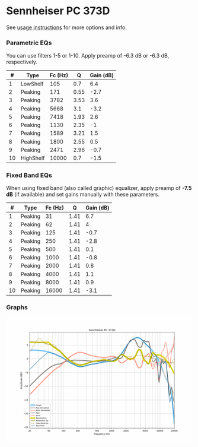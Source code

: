 # Sennheiser PC 373D
See [usage instructions](https://github.com/jaakkopasanen/AutoEq#usage) for more options and info.

### Parametric EQs
You can use filters 1-5 or 1-10. Apply preamp of -6.3 dB or -6.3 dB, respectively.

|   # | Type      |   Fc (Hz) |    Q |   Gain (dB) |
|-----|-----------|-----------|------|-------------|
|   1 | LowShelf  |       105 | 0.7  |         6.4 |
|   2 | Peaking   |       171 | 0.55 |        -2.7 |
|   3 | Peaking   |      3782 | 3.53 |         3.6 |
|   4 | Peaking   |      5668 | 3.1  |        -3.2 |
|   5 | Peaking   |      7418 | 1.93 |         2.6 |
|   6 | Peaking   |      1130 | 2.35 |        -1   |
|   7 | Peaking   |      1589 | 3.21 |         1.5 |
|   8 | Peaking   |      1800 | 2.55 |         0.5 |
|   9 | Peaking   |      2471 | 2.96 |        -0.7 |
|  10 | HighShelf |     10000 | 0.7  |        -1.5 |

### Fixed Band EQs
When using fixed band (also called graphic) equalizer, apply preamp of **-7.5 dB** (if available) and set gains manually with these parameters.

|   # | Type    |   Fc (Hz) |    Q |   Gain (dB) |
|-----|---------|-----------|------|-------------|
|   1 | Peaking |        31 | 1.41 |         6.7 |
|   2 | Peaking |        62 | 1.41 |         4   |
|   3 | Peaking |       125 | 1.41 |        -0.7 |
|   4 | Peaking |       250 | 1.41 |        -2.8 |
|   5 | Peaking |       500 | 1.41 |         0.1 |
|   6 | Peaking |      1000 | 1.41 |        -0.8 |
|   7 | Peaking |      2000 | 1.41 |         0.8 |
|   8 | Peaking |      4000 | 1.41 |         1.1 |
|   9 | Peaking |      8000 | 1.41 |         0.9 |
|  10 | Peaking |     16000 | 1.41 |        -3.1 |

### Graphs
![](./Sennheiser%20PC%20373D.png)
